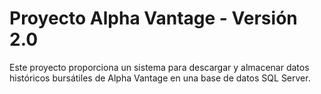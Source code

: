 # Proyecto Alpha Vantage - Versión 2.0

Este proyecto proporciona un sistema para descargar y almacenar datos históricos bursátiles de Alpha Vantage en una base de datos SQL Server.

